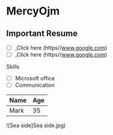 # MercyOjm

## Important Resume 

- [ ] ,Click here (https//www.google.com)
- [ ] ,Click here (https//www.google.com)

<h>Skills<h/>
- [ ] Microsoft office 
- [ ] Communication

| Name | Age  |
| ---- |:---- |
| Mark | 35   |

![Sea side]Sea side.jpg)

